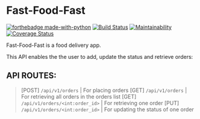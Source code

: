 # Fast-Food-Fast
[![forthebadge made-with-python](http://ForTheBadge.com/images/badges/made-with-python.svg)](https://www.python.org/)
[![Build Status](https://travis-ci.com/Luleherll/Fast-Food-Fast.svg?branch=API)](https://travis-ci.com/Luleherll/Fast-Food-Fast)
[![Maintainability](https://api.codeclimate.com/v1/badges/0a46deab9bc7008a20f7/maintainability)](https://codeclimate.com/github/Luleherll/Fast-Food-Fast/maintainability)
[![Coverage Status](https://coveralls.io/repos/github/Luleherll/Fast-Food-Fast/badge.svg?branch=API)](https://coveralls.io/github/Luleherll/Fast-Food-Fast?branch=API)<br/>

Fast-Food-Fast is a food delivery app.<br/>

This API enables the the user to add, update the status and retrieve orders:<br/>
## API ROUTES:
>[POST] `/api/v1/orders` | For placing orders
>[GET] `/api/v1/orders` | For retrieving all orders in the orders list
>[GET] `/api/v1/orders/<int:order_id>` | For retrieving one order
>[PUT] `/api/v1/orders/<int:order_id>` | For updating the status of one order